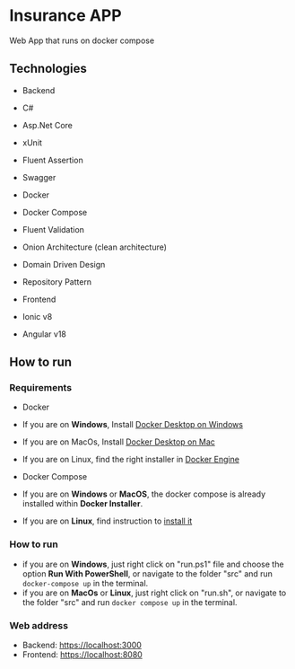 # Insurance APP
Web App that runs on docker compose

## Technologies

- Backend
 - C#
 - Asp.Net Core
 - xUnit
 - Fluent Assertion
 - Swagger
 - Docker
 - Docker Compose
 - Fluent Validation
 - Onion Architecture (clean architecture)
 - Domain Driven Design
 - Repository Pattern

- Frontend
 - Ionic v8
 - Angular v18


## How to run

### Requirements

- Docker
 - If you are on **Windows**, Install [Docker Desktop on Windows](https://docs.docker.com/desktop/install/windows-install/)
 - If you are on MacOs, Install [Docker Desktop on Mac](https://docs.docker.com/desktop/install/mac-install/)
 - If you are on Linux, find the right installer in [Docker Engine](https://docs.docker.com/engine/install/)

- Docker Compose
 - If you are on **Windows** or **MacOS**, the docker compose is already installed within **Docker Installer**.
 - If you are on **Linux**, find instruction to [install it](https://docs.docker.com/compose/install/)

### How to run
- if you are on **Windows**, just right click on "run.ps1" file and choose the option **Run With PowerShell**, or navigate to the folder "src" and run `docker-compose up` in the terminal.
- if you are on **MacOs** or **Linux**, just right click on "run.sh", or navigate to the folder "src" and run `docker compose up` in the terminal.


### Web address
- Backend: [https://localhost:3000](https://localhost:3000/swagger)
- Frontend: [https://localhost:8080](https://localhost:8080)

